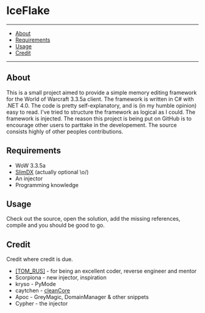 # IceFlake #
* * *

* [About](#about)
* [Requirements](#requirements)
* [Usage](#usage)
* [Credit](#credit)

* * *

## About
This is a small project aimed to provide a simple memory editing framework for the World of Warcraft 3.3.5a client. The framework is written in C# with .NET 4.0. The code is pretty self-explanatory, and is (in my humble opinion) easy to read. I've tried to structure the framework as logical as I could. The framework is injected. The reason this project is being put on GitHub is to encourage other users to parttake in the developement. The source consists highly of other peoples contributions.

## Requirements
* WoW 3.3.5a
* [SlimDX](http://slimdx.org/) (actually optional \o/)
* An injector
* Programming knowledge

## Usage
Check out the source, open the solution, add the missing references, compile and you should be good to go.

## Credit
Credit where credit is due.

* [[TOM_RUS]](https://github.com/tomrus88) - for being an excellent coder, reverse engineer and mentor
* Scorpiona - new injector, inspiration
* kryso - PyMode
* caytchen - [cleanCore](https://github.com/stschake/cleanCore)
* Apoc - GreyMagic, DomainManager & other snippets
* Cypher - the injector
